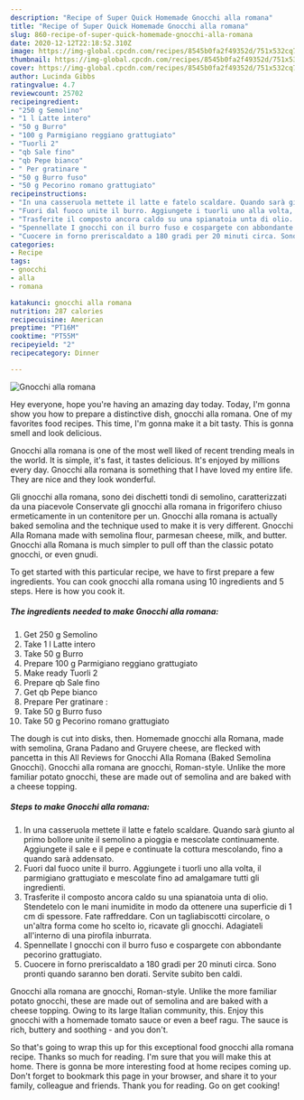 ```yaml
---
description: "Recipe of Super Quick Homemade Gnocchi alla romana"
title: "Recipe of Super Quick Homemade Gnocchi alla romana"
slug: 860-recipe-of-super-quick-homemade-gnocchi-alla-romana
date: 2020-12-12T22:18:52.310Z
image: https://img-global.cpcdn.com/recipes/8545b0fa2f49352d/751x532cq70/gnocchi-alla-romana-recipe-main-photo.jpg
thumbnail: https://img-global.cpcdn.com/recipes/8545b0fa2f49352d/751x532cq70/gnocchi-alla-romana-recipe-main-photo.jpg
cover: https://img-global.cpcdn.com/recipes/8545b0fa2f49352d/751x532cq70/gnocchi-alla-romana-recipe-main-photo.jpg
author: Lucinda Gibbs
ratingvalue: 4.7
reviewcount: 25702
recipeingredient:
- "250 g Semolino"
- "1 l Latte intero"
- "50 g Burro"
- "100 g Parmigiano reggiano grattugiato"
- "Tuorli 2"
- "qb Sale fino"
- "qb Pepe bianco"
- " Per gratinare "
- "50 g Burro fuso"
- "50 g Pecorino romano grattugiato"
recipeinstructions:
- "In una casseruola mettete il latte e fatelo scaldare. Quando sarà giunto al primo bollore unite il semolino a pioggia e mescolate continuamente. Aggiungete il sale e il pepe e continuate la cottura mescolando, fino a quando sarà addensato."
- "Fuori dal fuoco unite il burro. Aggiungete i tuorli uno alla volta, il parmigiano grattugiato e mescolate fino ad amalgamare tutti gli ingredienti."
- "Trasferite il composto ancora caldo su una spianatoia unta di olio. Stendetelo con le mani inumidite in modo da ottenere una superficie di 1 cm di spessore. Fate raffreddare. Con un tagliabiscotti circolare, o un&#39;altra forma come ho scelto io, ricavate gli gnocchi. Adagiateli all&#39;interno di una pirofila inburrata."
- "Spennellate I gnocchi con il burro fuso e cospargete con abbondante pecorino grattugiato."
- "Cuocere in forno preriscaldato a 180 gradi per 20 minuti circa. Sono pronti quando saranno ben dorati. Servite subito ben caldi."
categories:
- Recipe
tags:
- gnocchi
- alla
- romana

katakunci: gnocchi alla romana 
nutrition: 287 calories
recipecuisine: American
preptime: "PT16M"
cooktime: "PT55M"
recipeyield: "2"
recipecategory: Dinner

---
```



![Gnocchi alla romana](https://img-global.cpcdn.com/recipes/8545b0fa2f49352d/751x532cq70/gnocchi-alla-romana-recipe-main-photo.jpg)

Hey everyone, hope you're having an amazing day today. Today, I'm gonna show you how to prepare a distinctive dish, gnocchi alla romana. One of my favorites food recipes. This time, I'm gonna make it a bit tasty. This is gonna smell and look delicious.

Gnocchi alla romana is one of the most well liked of recent trending meals in the world. It is simple, it's fast, it tastes delicious. It's enjoyed by millions every day. Gnocchi alla romana is something that I have loved my entire life. They are nice and they look wonderful.

Gli gnocchi alla romana, sono dei dischetti tondi di semolino, caratterizzati da una piacevole Conservate gli gnocchi alla romana in frigorifero chiuso ermeticamente in un contenitore per un. Gnocchi alla romana is actually baked semolina and the technique used to make it is very different. Gnocchi Alla Romana made with semolina flour, parmesan cheese, milk, and butter. Gnocchi alla Romana is much simpler to pull off than the classic potato gnocchi, or even gnudi.


To get started with this particular recipe, we have to first prepare a few ingredients. You can cook gnocchi alla romana using 10 ingredients and 5 steps. Here is how you cook it.

<!--inarticleads1-->

##### The ingredients needed to make Gnocchi alla romana:

1. Get 250 g Semolino
1. Take 1 l Latte intero
1. Take 50 g Burro
1. Prepare 100 g Parmigiano reggiano grattugiato
1. Make ready Tuorli 2
1. Prepare qb Sale fino
1. Get qb Pepe bianco
1. Prepare  Per gratinare :
1. Take 50 g Burro fuso
1. Take 50 g Pecorino romano grattugiato


The dough is cut into disks, then. Homemade gnocchi alla Romana, made with semolina, Grana Padano and Gruyere cheese, are flecked with pancetta in this All Reviews for Gnocchi Alla Romana (Baked Semolina Gnocchi). Gnocchi alla romana are gnocchi, Roman-style. Unlike the more familiar potato gnocchi, these are made out of semolina and are baked with a cheese topping. 

<!--inarticleads2-->

##### Steps to make Gnocchi alla romana:

1. In una casseruola mettete il latte e fatelo scaldare. Quando sarà giunto al primo bollore unite il semolino a pioggia e mescolate continuamente. Aggiungete il sale e il pepe e continuate la cottura mescolando, fino a quando sarà addensato.
1. Fuori dal fuoco unite il burro. Aggiungete i tuorli uno alla volta, il parmigiano grattugiato e mescolate fino ad amalgamare tutti gli ingredienti.
1. Trasferite il composto ancora caldo su una spianatoia unta di olio. Stendetelo con le mani inumidite in modo da ottenere una superficie di 1 cm di spessore. Fate raffreddare. Con un tagliabiscotti circolare, o un&#39;altra forma come ho scelto io, ricavate gli gnocchi. Adagiateli all&#39;interno di una pirofila inburrata.
1. Spennellate I gnocchi con il burro fuso e cospargete con abbondante pecorino grattugiato.
1. Cuocere in forno preriscaldato a 180 gradi per 20 minuti circa. Sono pronti quando saranno ben dorati. Servite subito ben caldi.


Gnocchi alla romana are gnocchi, Roman-style. Unlike the more familiar potato gnocchi, these are made out of semolina and are baked with a cheese topping. Owing to its large Italian community, this. Enjoy this gnocchi with a homemade tomato sauce or even a beef ragu. The sauce is rich, buttery and soothing - and you don&#39;t. 

So that's going to wrap this up for this exceptional food gnocchi alla romana recipe. Thanks so much for reading. I'm sure that you will make this at home. There is gonna be more interesting food at home recipes coming up. Don't forget to bookmark this page in your browser, and share it to your family, colleague and friends. Thank you for reading. Go on get cooking!
